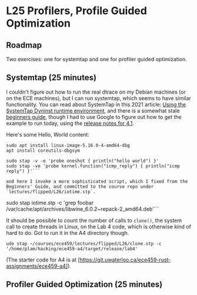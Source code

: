 
# L25 Profilers, Profile Guided Optimization

## Roadmap

Two exercises: one for systemtap and one for profiler guided optimization.

## Systemtap (25 minutes)

I couldn't figure out how to run the real dtrace on my Debian machines (or on the ECE machines), but I can run systemtap, which seems to have similar functionality. You can read about SystemTap in this 
2021 article: [Using the SystemTap Dyninst runtime environment](https://developers.redhat.com/blog/2021/04/16/using-the-systemtap-dyninst-runtime-environment#), and there is a somewhat stale [beginners 
guide](https://sourceware.org/systemtap/SystemTap_Beginners_Guide/), though I had to use Google to figure out how to get the example to run today, using the [release notes for 
4.1](https://lwn.net/Articles/787810/).

Here's some Hello, World content:

```
sudo apt install linux-image-5.16.0-4-amd64-dbg
apt install coreutils-dbgsym

sudo stap -v -e 'probe oneshot { println("hello world") }'
sudo stap -ve 'probe kernel.function("icmp_reply") { println("icmp reply") }'```

and here I invoke a more sophisticated script, which I fixed from the Beginners' Guide, and committed to the course repo under `lectures/flipped/L26/iotime.stp`.
```
sudo stap iotime.stp -c 'grep foobar /var/cache/apt/archives/libwine_6.0.2~repack-2_amd64.deb'```

It should be possible to count the number of calls to `clone()`, the system call to create threads in Linux, on the Lab 4 code, which is otherwise kind of hard to do. Got to run it in the A4 directory though.

```
udo stap ~/courses/ece459/lectures/flipped/L26/clone.stp -c '/home/plam/hacking/ece459-a4/target/release/lab4'
```

(The starter code for A4 is at [https://git.uwaterloo.ca/ece459-rust-assignments/ece459-a4]).

## Profiler Guided Optimization (25 minutes)

